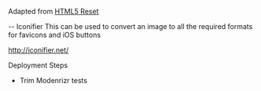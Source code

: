 Adapted from [HTML5 Reset](http://html5reset.org/)

-- Iconifier
This can be used to convert an image to all the required formats for favicons
and iOS buttons

http://iconifier.net/

Deployment Steps

* Trim Modenrizr tests
